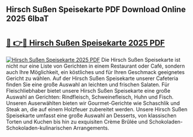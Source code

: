 ## Hirsch Sußen Speisekarte PDF Download Online 2025 6lbaT

# <h2><a href="http://gcbthh.nevu.top/?p=Hirsch+Su%c3%9fen+Speisekarte">🔗 👉🔴 Hirsch Sußen Speisekarte 2025 PDF</a></h2>

[![Hirsch Sußen Speisekarte 2025 PDF](https://i.imgur.com/dBaPXMq.png)](http://gcbthh.nevu.top/?p=Hirsch+Su%c3%9fen+Speisekarte)
Die Hirsch Sußen Speisekarte ist nicht nur eine Liste von Gerichten in einem Restaurant oder Café, sondern auch Ihre Möglichkeit, ein köstliches und für Ihren Geschmack geeignetes Gericht zu wählen. Auf der Hirsch Sußen Speisekarte unserer Cafeteria finden Sie eine große Auswahl an leichten und frischen Salaten. Für Fleischliebhaber bietet unsere Hirsch Sußen Speisekarte eine große Auswahl an Gerichten: Rindfleisch, Schweinefleisch, Huhn und Fisch. Unseren Auserwählten bieten wir Gourmet-Gerichte wie Schaschlik und Steak an, die auf einem Holzfeuer zubereitet werden. Unsere Hirsch Sußen Speisekarte umfasst eine große Auswahl an Desserts, von klassischen Torten und Kuchen bis hin zu exquisiten Crème Brûlée und Schokoladen-Schokoladen-kulinarischen Arrangements.
